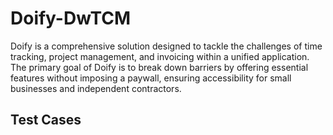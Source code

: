 # Doify-DwTCM
Doify is a comprehensive solution designed to tackle the challenges of time tracking, project management, and invoicing within a unified application. The primary goal of Doify is to break down barriers by offering essential features without imposing a paywall, ensuring accessibility for small businesses and independent contractors.

## Test Cases
